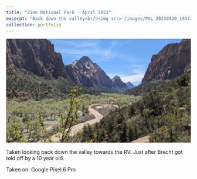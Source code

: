 ```yaml
---
title: "Zion National Park - April 2023"
excerpt: "Back down the valley<br/><img src='/images/PXL_20230420_193721697.jpg'>"
collection: portfolio
---
```


<img src='/images/PXL_20230420_193721697.jpg'>

Taken looking back down the valley towards the RV. Just after Brecht got told off by a 10 year old.

Taken on: Google Pixel 6 Pro
